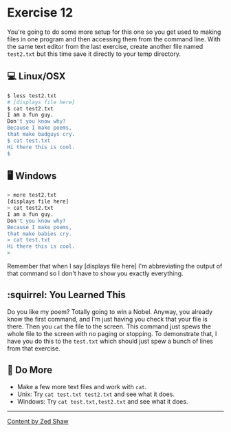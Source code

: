 # Exercise 12

You're going to do some more setup for this one so you get used to making files in one program and then accessing them from the command line. With the same text editor from the last exercise, create another file named `test2.txt` but this time save it directly to your temp directory.

## :computer: Linux/OSX

```bash
$ less test2.txt
# [displays file here]
$ cat test2.txt
I am a fun guy.
Don't you know why?
Because I make poems,
that make badguys cry.
$ cat test.txt
Hi there this is cool.
$
```

## 🖥 Windows

```bash
> more test2.txt
[displays file here]
> cat test2.txt
I am a fun guy.
Don't you know why?
Because I make poems,
that make babies cry.
> cat test.txt
Hi there this is cool.
>
```

Remember that when I say [displays file here] I'm abbreviating the output of that command so I don't have to show you exactly everything.

## :squirrel: You Learned This

Do you like my poem? Totally going to win a Nobel. Anyway, you already know the first command, and I'm just having you check that your file is there. Then you `cat` the file to the screen. This command just spews the whole file to the screen with no paging or stopping. To demonstrate that, I have you do this to the `test.txt` which should just spew a bunch of lines from that exercise.

## :school_satchel: Do More

* Make a few more text files and work with `cat`.
* Unix: Try `cat test.txt test2.txt` and see what it does.
* Windows: Try `cat test.txt,test2.txt` and see what it does.

-----
[Content by Zed Shaw](https://learncodethehardway.org/)